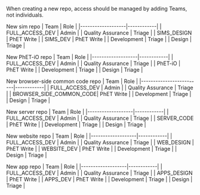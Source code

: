 When creating a new repo, access should be managed by adding Teams, not individuals.

New sim repo
| Team              | Role       |
|-------------------|------------|
| FULL_ACCESS_DEV   | Admin      |
| Quality Assurance | Triage     |
| SIMS_DESIGN       | PhET Write |
| SIMS_DEV          | PhET Write |
| Development       | Triage     |
| Design            | Triage     |

New PhET-iO repo
| Team              | Role       |
|-------------------|------------|
| FULL_ACCESS_DEV   | Admin      |
| Quality Assurance | Triage     |
| PhET-iO           | PhET Write |
| Development       | Triage     |
| Design            | Triage     |

New browser-side common code repo
| Team                    | Role       |
|-------------------------|------------|
| FULL_ACCESS_DEV         | Admin      |
| Quality Assurance       | Triage     |
| BROWSER_SIDE_COMMON_CODE| PhET Write |
| Development       | Triage     |
| Design            | Triage     |

New server repo
| Team              | Role       |
|-------------------|------------|
| FULL_ACCESS_DEV   | Admin      |
| Quality Assurance | Triage     |
| SERVER_CODE       | PhET Write |
| Development       | Triage     |
| Design            | Triage     |

New website repo
| Team              | Role       |
|-------------------|------------|
| FULL_ACCESS_DEV   | Admin      |
| Quality Assurance | Triage     |
| WEB_DESIGN        | PhET Write |
| WEBSITE_DEV       | PhET Write |
| Development       | Triage     |
| Design            | Triage     |

New app repo
| Team              | Role       |
|-------------------|------------|
| FULL_ACCESS_DEV   | Admin      |
| Quality Assurance | Triage     |
| APPS_DESIGN       | PhET Write |
| APPS_DEV          | PhET Write |
| Development       | Triage     |
| Design            | Triage     |
